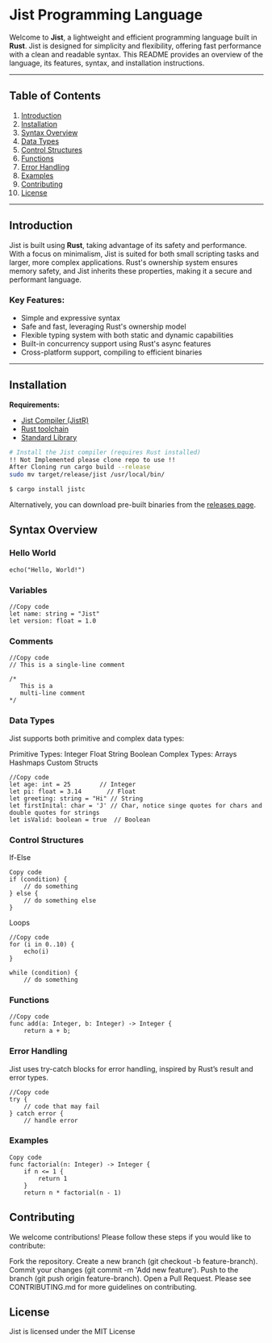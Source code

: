 # Jist Programming Language

Welcome to **Jist**, a lightweight and efficient programming language built in **Rust**. Jist is designed for simplicity and flexibility, offering fast performance with a clean and readable syntax. This README provides an overview of the language, its features, syntax, and installation instructions.

---

## Table of Contents
1. [Introduction](#introduction)
2. [Installation](#installation)
3. [Syntax Overview](#syntax-overview)
4. [Data Types](#data-types)
5. [Control Structures](#control-structures)
6. [Functions](#functions)
7. [Error Handling](#error-handling)
8. [Examples](#examples)
9. [Contributing](#contributing)
10. [License](#license)

---

## Introduction

Jist is built using **Rust**, taking advantage of its safety and performance. With a focus on minimalism, Jist is suited for both small scripting tasks and larger, more complex applications. Rust's ownership system ensures memory safety, and Jist inherits these properties, making it a secure and performant language.

### Key Features:
- Simple and expressive syntax
- Safe and fast, leveraging Rust's ownership model
- Flexible typing system with both static and dynamic capabilities
- Built-in concurrency support using Rust's async features
- Cross-platform support, compiling to efficient binaries

---

## Installation

**Requirements:**
- [Jist Compiler (JistR)](https://example.com/download)
- [Rust toolchain](https://www.rust-lang.org/tools/install)
- [Standard Library](https://example.com/stdlib)

```bash
# Install the Jist compiler (requires Rust installed)
!! Not Implemented please clone repo to use !!
After Cloning run cargo build --release
sudo mv target/release/jist /usr/local/bin/

$ cargo install jistc
```
Alternatively, you can download pre-built binaries from the [releases page](https://example.com/releases).

## Syntax Overview

### Hello World
```jist
echo("Hello, World!")
```
### Variables
```jist
//Copy code
let name: string = "Jist"
let version: float = 1.0
```
### Comments
```jist
//Copy code
// This is a single-line comment

/* 
   This is a 
   multi-line comment 
*/
```
### Data Types

Jist supports both primitive and complex data types:

Primitive Types:
Integer
Float
String
Boolean
Complex Types:
Arrays
Hashmaps
Custom Structs
```jist
//Copy code
let age: int = 25        // Integer
let pi: float = 3.14       // Float
let greeting: string = "Hi" // String
let firstInital: char = 'J' // Char, notice singe quotes for chars and double quotes for strings 
let isValid: boolean = true  // Boolean
```
### Control Structures

If-Else
```jist
Copy code
if (condition) {
    // do something
} else {
    // do something else
}
```
Loops
```jist
//Copy code
for (i in 0..10) {
    echo(i)
}

while (condition) {
    // do something
```
### Functions

```jist
//Copy code
func add(a: Integer, b: Integer) -> Integer {
    return a + b;
```
### Error Handling

Jist uses try-catch blocks for error handling, inspired by Rust’s result and error types.

```jist
//Copy code
try {
    // code that may fail
} catch error {
    // handle error
```
### Examples

```jist
Copy code
func factorial(n: Integer) -> Integer {
    if n <= 1 {
        return 1
    }
    return n * factorial(n - 1)
```
## Contributing

We welcome contributions! Please follow these steps if you would like to contribute:

Fork the repository.
Create a new branch (git checkout -b feature-branch).
Commit your changes (git commit -m 'Add new feature').
Push to the branch (git push origin feature-branch).
Open a Pull Request.
Please see CONTRIBUTING.md for more guidelines on contributing.

## License

Jist is licensed under the MIT License

